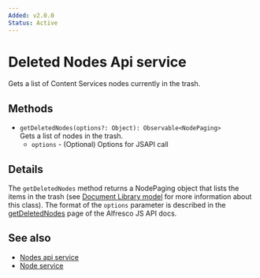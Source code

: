 ```yaml
---
Added: v2.0.0
Status: Active
---
```

# Deleted Nodes Api service

Gets a list of Content Services nodes currently in the trash.

## Methods

-   `getDeletedNodes(options?: Object): Observable<NodePaging>`  
    Gets a list of nodes in the trash.  
    -   `options` - (Optional) Options for JSAPI call

## Details

The `getDeletedNodes` method returns a NodePaging object that lists
the items in the trash (see [Document Library model](document-library.model.md) for
more information about this class). The format of the `options` parameter is
described in the [getDeletedNodes](https://github.com/Alfresco/alfresco-js-api/blob/master/src/alfresco-core-rest-api/docs/NodesApi.md#getDeletedNodes)
page of the Alfresco JS API docs.

## See also

-   [Nodes api service](nodes-api.service.md)
-   [Node service](node.service.md)
